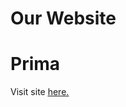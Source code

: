 # Our Website 
# Prima 

Visit site <a href="https://okohdaniel11.github.io/home-and-js/home.html"><u>here.<u></a>
